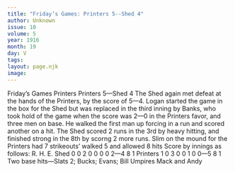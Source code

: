 ```yaml
---
title: "Friday’s Games: Printers 5--Shed 4"
author: Unknown
issue: 10
volume: 5
year: 1916
month: 19
day: V
tags:
layout: page.njk
image:
---
```

Friday’s Games Printers    Printers 5—Shed 4       The Shed again met defeat at the hands of the Printers, by the score of 5—4.    Logan started the game in the box for the Shed but was replaced in the third inning by Banks, who took hold of the game when the score was 2—0 in the Printers favor, and three men on base. He walked the first man up forcing in a run and scored another on a hit.    The Shed scored 2 runs in the 3rd by heavy hitting, and finished strong in the 8th by scorng 2 more runs.    Slim on the mound for the Printers had 7 strikeouts’ walked 5 and allowed 8 hits    Score by innings as follows:      R. H. E. Shed 0 0 2 0 0 0 0 2—4 8 1 Printers 1 0 3 0 0 1  0 0—5 8 1   Two base hits—Slats 2; Bucks; Evans; Bill    Umpires Mack and Andy   


